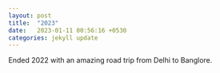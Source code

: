 ```yaml
---
layout: post
title:  "2023"
date:   2023-01-11 00:56:16 +0530
categories: jekyll update
---
```


Ended 2022 with an amazing road trip from Delhi to Banglore.
